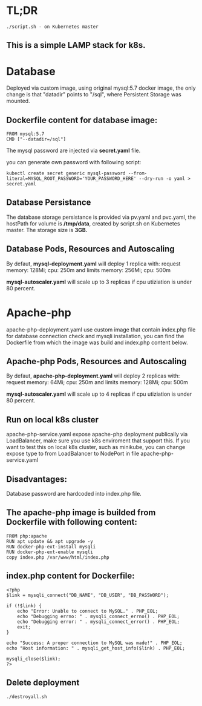 # TL;DR
```
./script.sh - on Kubernetes master
```

## This is a simple LAMP stack for k8s.


# Database
Deployed via custom image, using original mysql:5.7 docker image, the only change is that "datadir" points to "/sql", where Persistent Storage was mounted.

## Dockerfile content for database image:

```
FROM mysql:5.7
CMD ["--datadir=/sql"]
```

The mysql password are injected via **secret.yaml** file.

you can generate own password with following script:
```
kubectl create secret generic mysql-password --from-literal=MYSQL_ROOT_PASSWORD='YOUR_PASSWORD_HERE' --dry-run -o yaml > secret.yaml
```

## Database Persistance
The database storage persistance is provided via pv.yaml and pvc.yaml, the hostPath for volume is **/tmp/data**, created by script.sh on Kubernetes master. The storage size is **3GB.**

## Database Pods, Resources and Autoscaling

By defaut, **mysql-deployment.yaml** will deploy 1 replica with:
request memory: 128Mi; cpu: 250m and
limits memory: 256Mi; cpu: 500m

**mysql-autoscaler.yaml** will scale up to 3 replicas if cpu utiziation is under 80 percent.

# Apache-php
apache-php-deployment.yaml use custom image that contain index.php file for database connection check and mysqli installation, you can find the Dockerfile from which the image was build and index.php content below.

## Apache-php Pods, Resources and Autoscaling

By defaut, **apache-php-deployment.yaml** will deploy 2 replicas with:
request memory: 64Mi; cpu: 250m and
limits memory: 128Mi; cpu: 500m

**mysql-autoscaler.yaml** will scale up to 4 replicas if cpu utiziation is under 80 percent.

## Run on local k8s cluster
apache-php-service.yaml expose apache-php deployment publically via LoadBalancer, make sure you use k8s enviroment that support this.
If you want to test this on local k8s cluster, such as minikube, you can change expose type to from LoadBalancer to NodePort in file apache-php-service.yaml


## Disadvantages:
Database password are hardcoded into index.php file.



## The apache-php image is builded from Dockerfile with following content:

```
FROM php:apache
RUN apt update && apt upgrade -y
RUN docker-php-ext-install mysqli
RUN docker-php-ext-enable mysqli
copy index.php /var/www/html/index.php
```

## index.php content for Dockerfile:

```
<?php
$link = mysqli_connect("DB_NAME", "DB_USER", "DB_PASSWORD");

if (!$link) {
    echo "Error: Unable to connect to MySQL." . PHP_EOL;
    echo "Debugging errno: " . mysqli_connect_errno() . PHP_EOL;
    echo "Debugging error: " . mysqli_connect_error() . PHP_EOL;
    exit;
}

echo "Success: A proper connection to MySQL was made!" . PHP_EOL;
echo "Host information: " . mysqli_get_host_info($link) . PHP_EOL;

mysqli_close($link);
?>
```

## Delete deployment
```
./destroyall.sh
```

